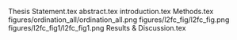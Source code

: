 Thesis Statement.tex
abstract.tex
introduction.tex
Methods.tex
figures/ordination_all/ordination_all.png
figures/l2fc_fig/l2fc_fig.png
figures/l2fc_fig1/l2fc_fig1.png
Results & Discussion.tex
